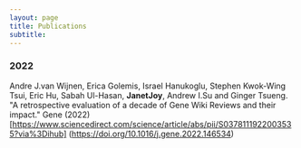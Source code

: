 ```yaml
---
layout: page
title: Publications
subtitle: 
---
```


### 2022

Andre J.van Wijnen, Erica Golemis, Israel Hanukoglu, Stephen Kwok-Wing Tsui, Eric Hu, Sabah Ul-Hasan, **JanetJoy**, Andrew I.Su and Ginger Tsueng. "A retrospective evaluation of a decade of Gene Wiki Reviews and their impact." Gene (2022) [https://www.sciencedirect.com/science/article/abs/pii/S0378111922003535?via%3Dihub] (https://doi.org/10.1016/j.gene.2022.146534)
